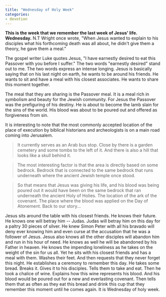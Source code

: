 ```yaml
---
title: "Wednesday of Holy Week"
categories:
- devotion
---
```

**This is the week that we remember the last week of Jesus' life. Wednesday.** N.T Wright once wrote, "When Jesus wanted to explain to his disciples what his forthcoming death was all about, he didn't give them a theory, he gave them a meal."

The gospel writer Luke quotes Jesus, "I have earnestly desired to eat this Passover with you before I suffer." The two words "earnestly desired" stand out to me. The two words express an intense longing. Jesus is basically saying that on his last night on earth, he wants to be around his friends. He wants to sit and have a meal with his closest associates. He wants to share this moment together.

The meal that they are sharing is the Passover meal. It is a meal rich in symbolism and beauty for the Jewish community. For Jesus the Passover was the prefiguring of his destiny. He is about to become the lamb slain for the sins of the world. His blood was about to be poured out and offered as forgiveness from sin.
> 
It is interesting to note that the most commonly accepted location of the place of execution by biblical historians and archeologists is on a main road coming into Jerusalem.

> It currently serves as an Arab bus stop. Close by there is a garden cemetery and some tombs to the left of it. And there is also a hill that looks like a skull behind it.

> The most interesting factor is that the area is directly based on some bedrock. Bedrock that is connected to the same bedrock that runs underneath where the ancient Jewish temple once stood.

> So that means that Jesus was giving his life, and his blood was being poured out it would have been on the same bedrock that ran underneath the ancient Holy of Holies. The location of the ark of the covenant. The place where the blood was applied on the Day of Atonement. Back to our story...

Jesus sits around the table with his closest friends. He knows their future. He knows one will betray him -- Judas. Judas will betray him on this day for a paltry 30 pieces of silver. He knew Simon Peter with all his bravado will deny ever knowing him and even curse at the accusation that he was a follower of Jesus. Jesus also knows all the other disciples will abandon him and run in his hour of need. He knows as well he will be abandoned by his Father in heaven. He knows the impending loneliness as he takes on the weight of the sin for us all. Yet he sits with his closest friends and has a meal with them. Washes their feet. And then requests that they never forget this night. He establishes a ceremony to remember this day. He takes some bread. Breaks it. Gives it to his disciples. Tells them to take and eat. Then he took a chalice of wine. Explains how this wine represents his blood. And his blood would be poured out for a new and everlasting covenant. Then tells them that as often as they eat this bread and drink this cup that they remember this moment until he comes again. It is Wednesday of holy week.
